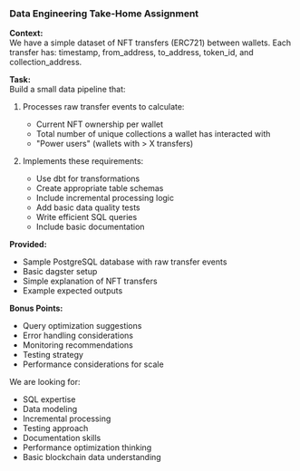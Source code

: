 ### Data Engineering Take-Home Assignment

**Context:**  
We have a simple dataset of NFT transfers (ERC721) between wallets. Each transfer has: timestamp, from_address, to_address, token_id, and collection_address.

**Task:**  
Build a small data pipeline that:

1. Processes raw transfer events to calculate:
   - Current NFT ownership per wallet
   - Total number of unique collections a wallet has interacted with
   - "Power users" (wallets with > X transfers)

2. Implements these requirements:
   - Use dbt for transformations
   - Create appropriate table schemas
   - Include incremental processing logic
   - Add basic data quality tests
   - Write efficient SQL queries
   - Include basic documentation

**Provided:**
- Sample PostgreSQL database with raw transfer events
- Basic dagster setup
- Simple explanation of NFT transfers
- Example expected outputs

**Bonus Points:**
- Query optimization suggestions
- Error handling considerations
- Monitoring recommendations
- Testing strategy
- Performance considerations for scale

We are looking for:
- SQL expertise
- Data modeling
- Incremental processing
- Testing approach
- Documentation skills
- Performance optimization thinking
- Basic blockchain data understanding
